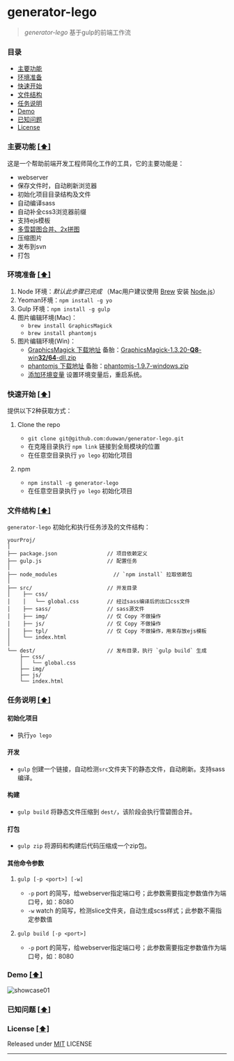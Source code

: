 # generator-lego

> *generator-lego* 基于gulp的前端工作流


### <a name="top"></a>目录
* [主要功能](#intro)
* [环境准备](#sys-env)
* [快速开始](#quick-start)
* [文件结构](#file-tree)
* [任务说明](#task-dtls)
* [Demo](#show-case)
* [已知问题](#known-issues)
* [License](#license)


### <a name="intro"></a>主要功能 [[⬆]](#top)
这是一个帮助前端开发工程师简化工作的工具，它的主要功能是：

* webserver
* 保存文件时，自动刷新浏览器
* 初始化项目目录结构及文件
* 自动编译sass
* 自动补全css3浏览器前缀
* 支持ejs模板
* [多雪碧图合并、2x拼图][4]
* 压缩图片
* 发布到svn
* 打包


### <a name="sys-env"></a>环境准备 [[⬆]](#top)
1. Node 环境：*默认此步骤已完成*  （Mac用户建议使用 [Brew] 安装 [Node.js]） 
2. Yeoman环境：`npm install -g yo`
3. Gulp 环境：`npm install -g gulp`
4. 图片编辑环境(Mac)：
	* `brew install GraphicsMagick` 
	* `brew install phantomjs` 
5. 图片编辑环境(Win)：
	* [GraphicsMagick 下载地址][1] 备胎：[GraphicsMagick-1.3.20-**Q8**-win**32/64**-dll.zip](http://pan.baidu.com/s/1qWDE7Y8#path=%252Ff2e-workflow)
	* [phantomjs 下载地址][2]  备胎：[phantomjs-1.9.7-windows.zip](http://pan.baidu.com/s/1qWDE7Y8#path=%252Ff2e-workflow)
	* [添加环境变量][3]  设置环境变量后，重启系统。


### <a name="quick-start"></a>快速开始 [[⬆]](#top)
提供以下2种获取方式：	

1. Clone the repo
	* `git clone git@github.com:duowan/generator-lego.git`
	* 在克隆目录执行 `npm link` 链接到全局模块的位置
	* 在任意空目录执行 `yo lego` 初始化项目

2. npm
	* `npm install -g generator-lego`
	* 在任意空目录执行 `yo lego` 初始化项目


### <a name="file-tree"></a>文件结构 [[⬆]](#top)
`generator-lego` 初始化和执行任务涉及的文件结构：

```
yourProj/
│
├── package.json                // 项目依赖定义
├── gulp.js                     // 配置任务
│
├── node_modules    			  // `npm install` 拉取依赖包
│
├── src/                        // 开发目录
│    ├── css/                   
│    │   └── global.css         // 经过sass编译后的出口css文件
│    ├── sass/                  // sass源文件
│    ├── img/                   // 仅 Copy 不做操作
│    ├── js/                    // 仅 Copy 不做操作
│    ├── tpl/                   // 仅 Copy 不做操作，用来存放ejs模板
│    └── index.html             
│    
└── dest/                       // 发布目录，执行 `gulp build` 生成
    ├── css/                    
    │   └── global.css
    ├── img/                   
    ├── js/                     
    └── index.html               
```


### <a name="task-dtls"></a>任务说明 [[⬆]](#top)
#### 初始化项目
* 执行`yo lego`

#### 开发
* `gulp` 创建一个链接，自动检测`src`文件夹下的静态文件，自动刷新。支持sass编译。

#### 构建
* `gulp build` 将静态文件压缩到 `dest/`，该阶段会执行雪碧图合并。

#### 打包
* `gulp zip` 将源码和构建后代码压缩成一个zip包。

#### 其他命令参数
1. `gulp [-p <port>] [-w] `
	* `-p` port 的简写，给webserver指定端口号；此参数需要指定参数值作为端口号，如：8080
	* `-w` watch 的简写，检测slice文件夹，自动生成scss样式；此参数不需指定参数值

2. `gulp build [-p <port>]`
	* `-p` port 的简写，给webserver指定端口号；此参数需要指定参数值作为端口号，如：8080


### <a name="show-case"></a>Demo [[⬆]](#top)
![showcase01](https://cloud.githubusercontent.com/assets/1762523/4558145/146cf2e4-4edc-11e4-8e21-9d408776a14d.gif)

### <a name="known-issues"></a>已知问题 [[⬆]](#top)


### <a name="license"></a>License [[⬆]](#top)
Released under [MIT] LICENSE


---
[Brew]: http://brew.sh/
[Node.js]: http://nodejs.org/
[yeoman]:http://yeoman.io/
[gulp]:https://github.com/gulpjs/gulp/blob/master/docs/getting-started.md#getting-started
[MIT]: http://rem.mit-license.org/
[1]: http://www.graphicsmagick.org/download.html
[2]: http://phantomjs.org/download.html
[3]: https://github.com/hzlzh/f2e-workflow/issues/6
[4]: https://github.com/twlk28/multi-sprite/#configs
